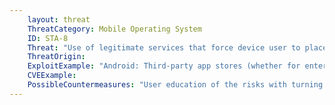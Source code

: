 ```yaml
---
    layout: threat
    ThreatCategory: Mobile Operating System
    ID: STA-8
    Threat: "Use of legitimate services that force device user to place device into an insecure configuration to use them."
    ThreatOrigin:
    ExploitExample: "Android: Third-party app stores (whether for enterprise or personal use) that require user to weaken device security posture by enabling installation of apps from _unknown sources_."
    CVEExample:
    PossibleCountermeasures: "User education of the risks with turning on installation of apps from unknown sources. These apps should be updated to use Android's DevicePolicyManager or other mechanism that does not require the user to place the device into a weakened security posture."
---
```

